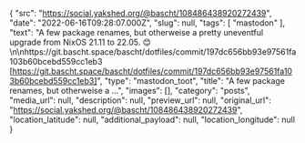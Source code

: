 {
  "src": "https://social.yakshed.org/@bascht/108486438920272439",
  "date": "2022-06-16T09:28:07.000Z",
  "slug": null,
  "tags": [
    "mastodon"
  ],
  "text": "A few package renames, but otherweise a pretty uneventful upgrade from NixOS 21.11 to 22.05. 😊 \n\nhttps://git.bascht.space/bascht/dotfiles/commit/197dc656bb93e97561fa103b60bcebd559cc1eb3 [https://git.bascht.space/bascht/dotfiles/commit/197dc656bb93e97561fa103b60bcebd559cc1eb3]",
  "type": "mastodon_toot",
  "title": "A few package renames, but otherweise a …",
  "images": [],
  "category": "posts",
  "media_url": null,
  "description": null,
  "preview_url": null,
  "original_url": "https://social.yakshed.org/@bascht/108486438920272439",
  "location_latitude": null,
  "additional_payload": null,
  "location_longitude": null
}